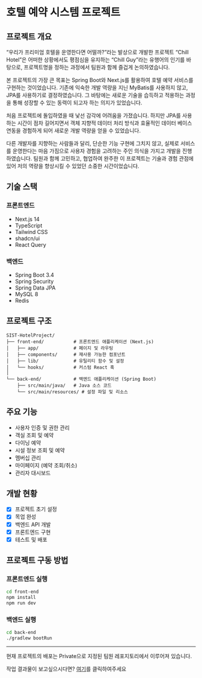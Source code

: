 # 호텔 예약 시스템 프로젝트

## 프로젝트 개요

“우리가 프리미엄 호텔을 운영한다면 어떨까?”라는 발상으로 개발한 프로젝트 “Chill Hotel”은 어떠한 상황에서도 평점심을 유지하는 “Chill Guy”라는 유행어의 인기를 바탕으로, 프로젝트명을 정하는 과정에서 팀원과 함께 즐겁게 논의하였습니다.

본 프로젝트의 가장 큰 목표는 Spring Boot와 Next.js를 활용하여 호텔 예약 서비스를 구현하는 것이었습니다. 기존에 익숙한 개발 역량을 지닌 MyBatis를 사용하지 않고, JPA를 사용하기로 결정하였습니다. 그 바탕에는 새로운 기술을 습득하고 적용하는 과정을 통해 성장할 수 있는 동력이 되고자 하는 의지가 있었습니다.

처음 프로젝트에 돌입하였을 때 낯선 감각에 어려움을 가졌습니다. 하지만 JPA를 사용하는 시간이 점차 길어지면서 객체 지향적 데이터 처리 방식과 효율적인 데이터 베이스 연동을 경험하게 되어 새로운 개발 역량을 얻을 수 있었습니다.

다른 개발자를 지향하는 사람들과 달리, 단순한 기능 구현에 그치지 않고, 실제로 서비스를 운영한다는 마음 가짐으로 사용자 경험을 고려하는 주인 의식을 가지고 개발을 진행하였습니다. 팀원과 함께 고민하고, 협업하여 완주한 이 프로젝트는 기술과 경험 관점에 있어 저의 역량을 향상시킬 수 있었던 소중한 시간이었습니다.

## 기술 스택

### 프론트엔드

- Next.js 14
- TypeScript
- Tailwind CSS
- shadcn/ui
- React Query

### 백엔드

- Spring Boot 3.4
- Spring Security
- Spring Data JPA
- MySQL 8
- Redis

## 프로젝트 구조

```
SIST-HotelProject/
├── front-end/           # 프론트엔드 애플리케이션 (Next.js)
│   ├── app/             # 페이지 및 라우팅
│   ├── components/      # 재사용 가능한 컴포넌트
│   ├── lib/             # 유틸리티 함수 및 설정
│   └── hooks/           # 커스텀 React 훅
│
└── back-end/            # 백엔드 애플리케이션 (Spring Boot)
    ├── src/main/java/   # Java 소스 코드
    └── src/main/resources/ # 설정 파일 및 리소스
```

## 주요 기능

- 사용자 인증 및 권한 관리
- 객실 조회 및 예약
- 다이닝 예약
- 시설 정보 조회 및 예약
- 멤버십 관리
- 마이페이지 (예약 조회/취소)
- 관리자 대시보드

## 개발 현황

- [x] 프로젝트 초기 설정
- [x] 목업 완성
- [x] 백엔드 API 개발
- [x] 프론트엔드 구현
- [x] 테스트 및 배포

## 프로젝트 구동 방법

### 프론트엔드 실행

```bash
cd front-end
npm install
npm run dev
```

### 백엔드 실행

```bash
cd back-end
./gradlew bootRun
```
------

현재 프로젝트의 배포는 Private으로 지정된 팀원 레포지토리에서 이루어져 있습니다.

작업 결과물이 보고싶으시다면? [여기](http://호텔예약.웹.한국:3000)를 클릭하여주세요
